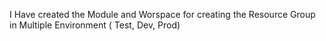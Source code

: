 I Have created the Module and Worspace  for creating the Resource Group in Multiple Environment ( Test, Dev, Prod)
